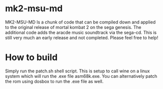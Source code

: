 # mk2-msu-md
MK2-MSU-MD Is a chunk of code that can be compiled down and applied to the original release of mortal kombat 2 on the sega genesis.
The additional code adds the aracde music soundtrack via the sega-cd. This is still very much an early release and not completed.
Please feel free to help!

# How to build
Simply run the patch.sh shell script. This is setup to call wine on a linux system which will run the .exe file asm68k.exe.
You can alternatively patch the rom using dosbox to run the .exe file as well. 


